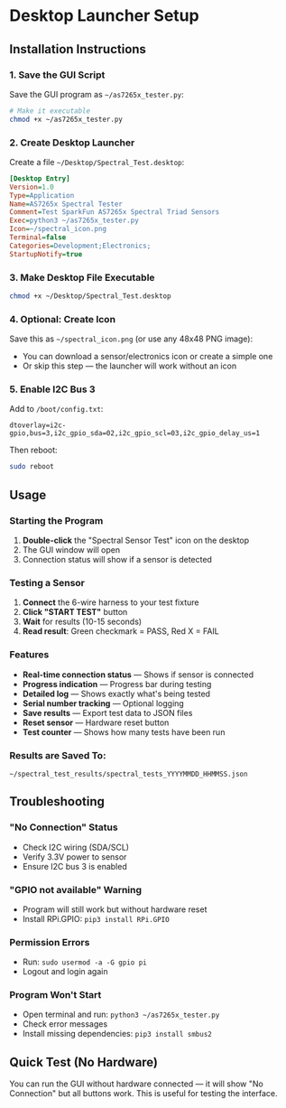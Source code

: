 # Desktop Launcher Setup

## Installation Instructions

### 1. Save the GUI Script

Save the GUI program as `~/as7265x_tester.py`:

```bash
# Make it executable
chmod +x ~/as7265x_tester.py
```

### 2. Create Desktop Launcher

Create a file `~/Desktop/Spectral_Test.desktop`:

```ini
[Desktop Entry]
Version=1.0
Type=Application
Name=AS7265x Spectral Tester
Comment=Test SparkFun AS7265x Spectral Triad Sensors
Exec=python3 ~/as7265x_tester.py
Icon=~/spectral_icon.png
Terminal=false
Categories=Development;Electronics;
StartupNotify=true
```

### 3. Make Desktop File Executable

```bash
chmod +x ~/Desktop/Spectral_Test.desktop
```

### 4. Optional: Create Icon

Save this as `~/spectral_icon.png` (or use any 48x48 PNG image):

* You can download a sensor/electronics icon or create a simple one
* Or skip this step — the launcher will work without an icon

### 5. Enable I2C Bus 3

Add to `/boot/config.txt`:

```
dtoverlay=i2c-gpio,bus=3,i2c_gpio_sda=02,i2c_gpio_scl=03,i2c_gpio_delay_us=1
```

Then reboot:

```bash
sudo reboot
```

## Usage

### Starting the Program

1. **Double-click** the "Spectral Sensor Test" icon on the desktop
2. The GUI window will open
3. Connection status will show if a sensor is detected

### Testing a Sensor

1. **Connect** the 6-wire harness to your test fixture
2. **Click "START TEST"** button
3. **Wait** for results (10-15 seconds)
4. **Read result**: Green checkmark = PASS, Red X = FAIL

### Features

* **Real-time connection status** — Shows if sensor is connected
* **Progress indication** — Progress bar during testing
* **Detailed log** — Shows exactly what's being tested
* **Serial number tracking** — Optional logging
* **Save results** — Export test data to JSON files
* **Reset sensor** — Hardware reset button
* **Test counter** — Shows how many tests have been run

### Results are Saved To:

`~/spectral_test_results/spectral_tests_YYYYMMDD_HHMMSS.json`

## Troubleshooting

### "No Connection" Status

* Check I2C wiring (SDA/SCL)
* Verify 3.3V power to sensor
* Ensure I2C bus 3 is enabled

### "GPIO not available" Warning

* Program will still work but without hardware reset
* Install RPi.GPIO: `pip3 install RPi.GPIO`

### Permission Errors

* Run: `sudo usermod -a -G gpio pi`
* Logout and login again

### Program Won't Start

* Open terminal and run: `python3 ~/as7265x_tester.py`
* Check error messages
* Install missing dependencies: `pip3 install smbus2`

## Quick Test (No Hardware)

You can run the GUI without hardware connected — it will show "No Connection" but all buttons work. This is useful for testing the interface.
